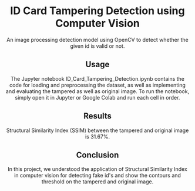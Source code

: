 <div align='center'>
  

  <h1>ID Card Tampering Detection using Computer Vision</h1>

  <p>

An image processing detection model using OpenCV to detect whether the given id is valid or not. 

  </p>
  

## Usage

The Jupyter notebook ID_Card_Tampering_Detection.ipynb contains the code for loading and preprocessing the dataset, as well as implementing and evaluating the tampered as well as original image. To run the notebook, simply open it in Jupyter or Google Colab and run each cell in order.
<br/>
## Results

<div align='center'>

Structural Similarity Index (SSIM) between the tampered and original image is 31.67%.

</div>

## Conclusion

In this project, we understood the application of Structural Similarity Index in computer vision for detecting fake id's and show the contours and threshold on the tampered and original image.

